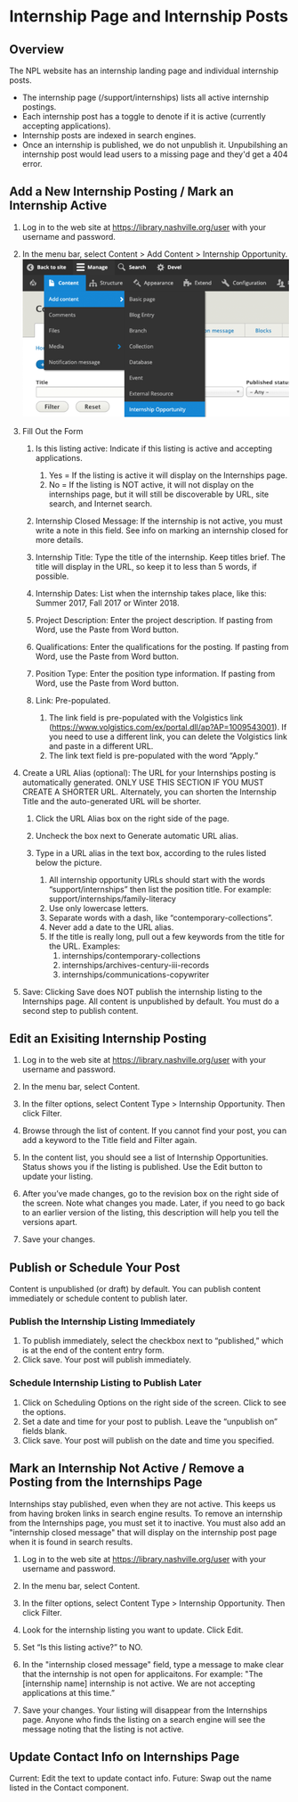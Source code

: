 # Internship Page and Internship Posts

## Overview

The NPL website has an internship landing page and individual internship posts.

- The internship page (/support/internships) lists all active internship postings.
- Each internship post has a toggle to denote if it is active (currently accepting applications).
- Internship posts are indexed in search engines.
- Once an internship is published, we do not unpublish it. Unpubilshing an internship post would lead users to a missing page and they'd get a 404 error.

## Add a New Internship Posting / Mark an Internship Active

1. Log in to the web site at https://library.nashville.org/user with your username and password.

1. In the menu bar, select Content > Add Content > Internship Opportunity.
![home page components](../../img/site-orientation-12.png)

1. Fill Out the Form

      1. Is this listing active: Indicate if this listing is active and accepting applications.
         1. Yes = If the listing is active it will display on the Internships page.
         1. No = If the listing is NOT active, it will not display on the internships page, but it will still be discoverable by URL, site search, and Internet search.

      1. Internship Closed Message: If the internship is not active, you must write a note in this field. See info on marking an internship closed for more details.

      1. Internship Title: Type the title of the internship. Keep titles brief. The title will display in the URL, so keep it to less than 5 words, if possible.

      1. Internship Dates: List when the internship takes place, like this: Summer 2017, Fall 2017 or Winter 2018.

      1. Project Description: Enter the project description. If pasting from Word, use the Paste from Word button.

      1. Qualifications: Enter the qualifications for the posting. If pasting from Word, use the Paste from Word button.

      1. Position Type: Enter the position type information. If pasting from Word, use the Paste from Word button.

      1. Link: Pre-populated.
         1. The link field is pre-populated with the Volgistics link (https://www.volgistics.com/ex/portal.dll/ap?AP=1009543001). If you need to use a different link, you can delete the Volgistics link and paste in a different URL.
         1. The link text field is pre-populated with the word “Apply.”

1. Create a URL Alias (optional): The URL for your Internships posting is automatically generated. ONLY USE THIS SECTION IF YOU MUST CREATE A SHORTER URL. Alternately, you can shorten the Internship Title and the auto-generated URL will be shorter.

      1. Click the URL Alias box on the right side of the page.

      1. Uncheck the box next to Generate automatic URL alias.

      1. Type in a URL alias in the text box, according to the rules listed below the picture.

         1. All internship opportunity URLs should start with the words “support/internships” then list the position title. For example: support/internships/family-literacy
         1. Use only lowercase letters.
         1. Separate words with a dash, like “contemporary-collections”.
         1. Never add a date to the URL alias.
         1. If the title is really long, pull out a few keywords from the title for the URL. Examples:
            1. internships/contemporary-collections
            1. internships/archives-century-iii-records
            1. internships/communications-copywriter

1. Save: Clicking Save does NOT publish the internship listing to the Internships page. All content is unpublished by default. You must do a second step to publish content.

## Edit an Exisiting Internship Posting

1. Log in to the web site at https://library.nashville.org/user with your username and password.

1. In the menu bar, select Content.

1. In the filter options, select Content Type > Internship Opportunity. Then click Filter.

1. Browse through the list of content. If you cannot find your post, you can add a keyword to the Title field and Filter again.

1. In the content list, you should see a list of Internship Opportunities. Status shows you if the listing is published. Use the Edit button to update your listing.

1. After you’ve made changes, go to the revision box on the right side of the screen. Note what changes you made. Later, if you need to go back to an earlier version of the listing, this description will help you tell the versions apart.

1. Save your changes.

## Publish or Schedule Your Post

Content is unpublished (or draft) by default. You can publish content immediately or schedule content to publish later.

### Publish the Internship Listing Immediately

1. To publish immediately, select the checkbox next to “published,” which is at the end of the content entry form.
1. Click save. Your post will publish immediately.

### Schedule Internship Listing to Publish Later

1. Click on Scheduling Options on the right side of the screen. Click to see the options.
1. Set a date and time for your post to publish. Leave the “unpublish on” fields blank.
1. Click save. Your post will publish on the date and time you specified.

## Mark an Internship Not Active / Remove a Posting from the Internships Page

Internships stay published, even when they are not active. This keeps us from having broken links in search engine results. To remove an internship from the Internships page, you must set it to inactive. You must also add an "internship closed message" that will display on the internship post page when it is found in search results.

1. Log in to the web site at https://library.nashville.org/user with your username and password.

1. In the menu bar, select Content.

1. In the filter options, select Content Type > Internship Opportunity. Then click Filter.

1. Look for the internship listing you want to update. Click Edit.

1. Set “Is this listing active?” to NO.

1. In the "internship closed message" field, type a message to make clear that the internship is not open for applicaitons. For example: "The [internship name] internship is not active. We are not accepting applications at this time.”

1. Save your changes. Your listing will disappear from the Internships page. Anyone who finds the listing on a search engine will see the message noting that the listing is not active.

## Update Contact Info on Internships Page

Current: Edit the text to update contact info.
Future: Swap out the name listed in the Contact component.
